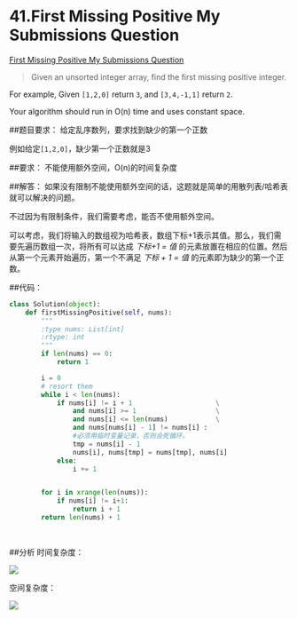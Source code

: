 # 41.First Missing Positive My Submissions Question
[First Missing Positive My Submissions Question](https://leetcode.com/problems/first-missing-positive/)

>Given an unsorted integer array, find the first missing positive integer.
>
For example,
Given ```[1,2,0]``` return ```3```,
and ```[3,4,-1,1]``` return ```2```.
>
Your algorithm should run in O(n) time and uses constant space.

##题目要求：
给定乱序数列，要求找到缺少的第一个正数

例如给定```[1,2,0]```，缺少第一个正数就是3

##要求：
不能使用额外空间，O(n)的时间复杂度

##解答：
如果没有限制不能使用额外空间的话，这题就是简单的用散列表/哈希表就可以解决的问题。

不过因为有限制条件，我们需要考虑，能否不使用额外空间。

可以考虑，我们将输入的数组视为哈希表，数组下标+1表示其值。那么，我们需要先遍历数组一次，将所有可以达成 *下标+1 = 值* 的元素放置在相应的位置。然后从第一个元素开始遍历，第一个不满足
*下标 + 1 = 值* 的元素即为缺少的第一个正数。


##代码：

```python
class Solution(object):
    def firstMissingPositive(self, nums):
        """
        :type nums: List[int]
        :rtype: int
        """
        if len(nums) == 0:
            return 1

        i = 0
        # resort them
        while i < len(nums):
            if nums[i] != i + 1                     \
                and nums[i] >= 1                    \
                and nums[i] <= len(nums)            \
                and nums[nums[i] - 1] != nums[i] :
                #必须用临时变量记录，否则会死循环。
                tmp = nums[i] - 1
                nums[i], nums[tmp] = nums[tmp], nums[i]
            else:
                i += 1


        for i in xrange(len(nums)):
            if nums[i] != i+1:
                return i + 1
        return len(nums) + 1
            
            

```

##分析
时间复杂度：

<img src="http://chart.googleapis.com/chart?cht=tx&amp;chl=\Large O(n) " style="border:none;">

空间复杂度：

<img src="http://chart.googleapis.com/chart?cht=tx&amp;chl=\Large O(1) " style="border:none;">
